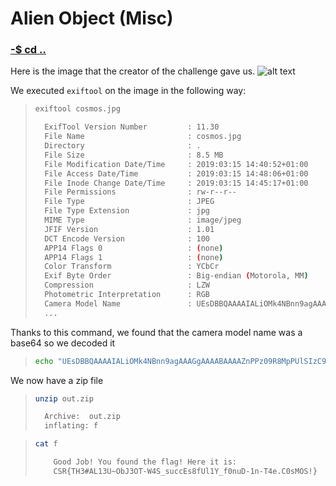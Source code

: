 # Alien Object (Misc)

### [-$ cd ..](../)

Here is the image that the creator of the challenge gave us. 
![alt text](cosmos.jpg)

We executed `exiftool` on the image in the following way: 

> ``` sh
> exiftool cosmos.jpg
>
>   ExifTool Version Number         : 11.30
>   File Name                       : cosmos.jpg
>   Directory                       : .
>   File Size                       : 8.5 MB
>   File Modification Date/Time     : 2019:03:15 14:40:52+01:00
>   File Access Date/Time           : 2019:03:15 14:48:06+01:00
>   File Inode Change Date/Time     : 2019:03:15 14:45:17+01:00
>   File Permissions                : rw-r--r--
>   File Type                       : JPEG
>   File Type Extension             : jpg
>   MIME Type                       : image/jpeg
>   JFIF Version                    : 1.01
>   DCT Encode Version              : 100
>   APP14 Flags 0                   : (none)
>   APP14 Flags 1                   : (none)
>   Color Transform                 : YCbCr
>   Exif Byte Order                 : Big-endian (Motorola, MM)
>   Compression                     : LZW
>   Photometric Interpretation      : RGB
>   Camera Model Name               : UEsDBBQAAAAIALiOMk4NBnn9agAAAGgAAAABAAAAZnPPz09R8MpPUlSIzC9VSMsvzUtRKMlIVUjLSUxXVPBILUpVyCxRyCy24uXi5XIODqoO8TBWdvQxNA6t80/yMvYP0Q03CY4vLk1Odi22SAvNMYyMTzPIK3XRNczTDTFJ1XM2KPb1D1asBQBQSwECHwAUAAAACAC4jjJODQZ5/WoAAABoAAAAAQAkAAAAAAAAACAAAAAAAAAAZgoAIAAAAAAAAQAYAG4+r2JOr9QBHHgxf02v1AEceDF/Ta/UAVBLBQYAAAAAAQABAFMAAACJAAAAAAA=
>   ...
> ```

Thanks to this command, we found that the camera model name was a base64 so we decoded it 

> ```sh
> echo "UEsDBBQAAAAIALiOMk4NBnn9agAAAGgAAAABAAAAZnPPz09R8MpPUlSIzC9VSMsvzUtRKMlIVUjLSUxXVPBILUpVyCxRyCy24uXi5XIODqoO8TBWdvQxNA6t80/yMvYP0Q03CY4vLk1Odi22SAvNMYyMTzPIK3XRNczTDTFJ1XM2KPb1D1asBQBQSwECHwAUAAAACAC4jjJODQZ5/WoAAABoAAAAAQAkAAAAAAAAACAAAAAAAAAAZgoAIAAAAAAAAQAYAG4+r2JOr9QBHHgxf02v1AEceDF/Ta/UAVBLBQYAAAAAAQABAFMAAACJAAAAAAA=" | base64 -D > out.zip
> ```


We now have a zip file
> ```sh
> unzip out.zip
>
>   Archive:  out.zip
>   inflating: f    
> ```

> ``` sh
> cat f
>
>     Good Job! You found the flag! Here it is:
>     CSR{TH3#AL13U~ObJ3OT-W4S_succEs8fUl1Y_f0nuD-1n-T4e.C0sMOS!}
> ```

